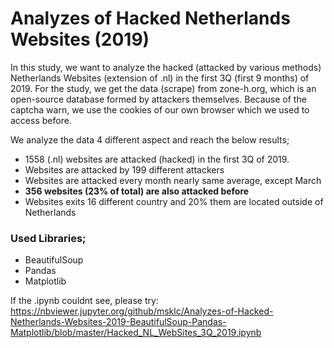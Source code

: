# Analyzes of Hacked Netherlands Websites (2019)

In this study, we want to analyze the hacked (attacked by various methods) Netherlands Websites (extension of .nl) in the first 3Q (first 9 months) of 2019. For the study, we get the data (scrape) from zone-h.org, which is an open-source database formed by attackers themselves. Because of the captcha warn, we use the cookies of our own browser which we used to access before.

We analyze the data 4 different aspect and reach the below results;

- 1558 (.nl) websites are attacked (hacked) in the first 3Q of 2019.
- Websites are attacked by 199 different attackers
- Websites are attacked every month nearly same average, except March
- __356 websites (23% of total) are also attacked before__
- Websites exits 16 different country and 20% them are located outside of Netherlands

### Used Libraries;
- BeautifulSoup
- Pandas
- Matplotlib

If the .ipynb couldnt see, please try:
https://nbviewer.jupyter.org/github/msklc/Analyzes-of-Hacked-Netherlands-Websites-2019-BeautifulSoup-Pandas-Matplotlib/blob/master/Hacked_NL_WebSites_3Q_2019.ipynb
